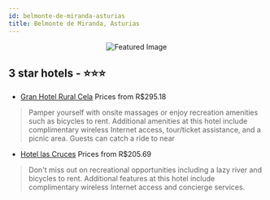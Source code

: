 ```yaml
---
id: belmonte-de-miranda-asturias
title: Belmonte de Miranda, Asturias
---
```


<center><img src="https://i.travelapi.com/hotels/19000000/18190000/18184000/18183959/73f864d3_z.jpg" alt="Featured Image" /></center>


##  3 star hotels - ⭐️⭐️⭐️

-    [Gran Hotel Rural Cela](https://us.hurb.com/hotels/belmonte-de-miranda/gran-hotel-rural-cela-JNP-JP482527?cmp=18055) Prices from R$295.18
   > Pamper yourself with onsite massages or enjoy recreation amenities such as bicycles to rent. Additional amenities at this hotel include complimentary wireless Internet access, tour/ticket assistance, and a picnic area. Guests can catch a ride to near
-    [Hotel las Cruces](https://us.hurb.com/hotels/belmonte-de-miranda/hotel-las-cruces-JNP-JP757882?cmp=18055) Prices from R$205.69
   > Don't miss out on recreational opportunities including a lazy river and bicycles to rent. Additional features at this hotel include complimentary wireless Internet access and concierge services.

